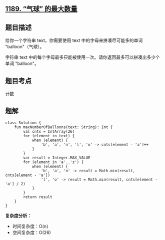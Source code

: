## [1189. “气球” 的最大数量](https://leetcode.cn/problems/maximum-number-of-balloons/description/)

## 题目描述

给你一个字符串 text，你需要使用 text 中的字母来拼凑尽可能多的单词 "balloon"（气球）。

字符串 text 中的每个字母最多只能被使用一次。请你返回最多可以拼凑出多少个单词 "balloon"。

## 题目考点

计数

## 题解
 
```
class Solution {
    fun maxNumberOfBalloons(text: String): Int {
        val cnts = IntArray(26)
        for (element in text) {
            when (element) {
                'b', 'a', 'n', 'l', 'o' -> cnts[element - 'a']++
            }
        }
        var result = Integer.MAX_VALUE
        for (element in 'a'..'z') {
            when (element) {
                'b', 'a', 'n' -> result = Math.min(result, cnts[element - 'a'])
                'l', 'o' -> result = Math.min(result, cnts[element - 'a'] / 2)
            }
        }
        return result
    }
}
```

**复杂度分析：**

- 时间复杂度：O(n)
- 空间复杂度：O(26) 
